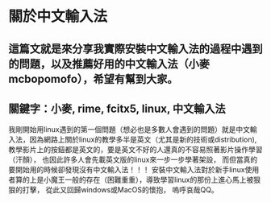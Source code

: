 # 關於中文輸入法
這篇文就是來分享我實際安裝中文輸入法的過程中遇到的問題，以及推薦好用的中文輸入法（小麥mcbopomofo），希望有幫到大家。
-----
關鍵字：小麥, rime, fcitx5, linux, 中文輸入法
-----
我剛開始用linux遇到的第一個問題（想必也是多數人會遇到的問題）就是中文輸入法，因為網路上關於linux的教學多半是英文（尤其是新的技術或distribution), 教學影片上的按鈕都是英文的，要是英文不好的人還真的不容易照著影片操作學習（汗顏）， 也因此許多人會先載英文版的linux來一步一步學著架設， 而但當真的要開始用的時候卻發現沒有中文輸入法！！！ 安裝中文輸入法對於新手linux使用者算的上是小魔王一般的存在（困難重重），導致學習linux的那份上進心馬上被狠狠的打擊， 從此又回歸windows或MacOS的懷抱， 嗚呼哀哉QQ。
